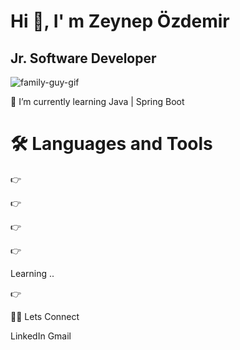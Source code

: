 # Hi :wave:, I' m Zeynep Özdemir

## Jr. Software Developer


![family-guy-gif](https://github.com/zeyn-app/zeyn-app/assets/64809828/5f2f3275-2729-498e-acaf-5a3c2b8684b4)







🌱 I’m currently learning Java | Spring Boot



# 🛠️ Languages and Tools
👉   

👉      

👉    

👉   


Learning ..

👉  


🙋‍♀️ Lets Connect

LinkedIn Gmail
